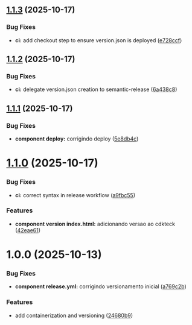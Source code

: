 ## [1.1.3](https://github.com/CidQueiroz/CDKTECK/compare/v1.1.2...v1.1.3) (2025-10-17)


### Bug Fixes

* **ci:** add checkout step to ensure version.json is deployed ([e728ccf](https://github.com/CidQueiroz/CDKTECK/commit/e728ccf3e64860a83668f9364f70fdb2c0645d21))

## [1.1.2](https://github.com/CidQueiroz/CDKTECK/compare/v1.1.1...v1.1.2) (2025-10-17)


### Bug Fixes

* **ci:** delegate version.json creation to semantic-release ([6a438c8](https://github.com/CidQueiroz/CDKTECK/commit/6a438c8062aa5ab2ef929365ee16e73b4ad36355))

## [1.1.1](https://github.com/CidQueiroz/CDKTECK/compare/v1.1.0...v1.1.1) (2025-10-17)


### Bug Fixes

* **component deploy:** corrigindo deploy ([5e8db4c](https://github.com/CidQueiroz/CDKTECK/commit/5e8db4cfc42ace831e2db18e3458721e26cf50cb))

# [1.1.0](https://github.com/CidQueiroz/CDKTECK/compare/v1.0.0...v1.1.0) (2025-10-17)


### Bug Fixes

* **ci:** correct syntax in release workflow ([a9fbc55](https://github.com/CidQueiroz/CDKTECK/commit/a9fbc5538d4911ed6da39c9faf8f059ac5ba5466))


### Features

* **component version index.html:** adicionando versao ao cdkteck ([42eae61](https://github.com/CidQueiroz/CDKTECK/commit/42eae61d9e6040bab7b4661108226303ce83a605))

# 1.0.0 (2025-10-13)


### Bug Fixes

* **component release.yml:** corrigindo versionamento inicial ([a769c2b](https://github.com/CidQueiroz/CDKTECK/commit/a769c2b00e533d0422e34319101d749dbec16db0))


### Features

* add containerization and versioning ([24680b9](https://github.com/CidQueiroz/CDKTECK/commit/24680b95ea1aa0f3b37fadb105de6311fc1442fd))
